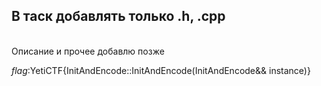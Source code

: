 <h2>В таск добавлять только .h, .cpp</h2><br>
Описание и прочее добавлю позже<br>

<i>flag</i>:YetiCTF{InitAndEncode::InitAndEncode(InitAndEncode&& instance)}
